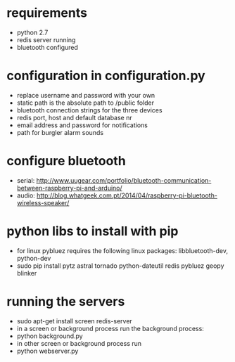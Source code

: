 # requirements
* python 2.7
* redis server running
* bluetooth configured

# configuration in configuration.py
* replace username and password with your own
* static path is the absolute path to /public folder
* bluetooth connection strings for the three devices
* redis port, host and default database nr
* email address and password for notifications
* path for burgler alarm sounds

# configure bluetooth
* serial: http://www.uugear.com/portfolio/bluetooth-communication-between-raspberry-pi-and-arduino/
* audio: http://blog.whatgeek.com.pt/2014/04/raspberry-pi-bluetooth-wireless-speaker/

# python libs to install with pip
* for linux pybluez requires the following linux packages: libbluetooth-dev, python-dev
* sudo pip install pytz astral tornado python-dateutil redis pybluez geopy blinker

# running the servers
* sudo apt-get install screen redis-server
* in a screen or background process run the background process:
* python background.py
* in other screen or background process run
* python webserver.py